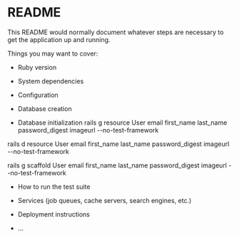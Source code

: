 # README

This README would normally document whatever steps are necessary to get the
application up and running.

Things you may want to cover:

* Ruby version

* System dependencies

* Configuration

* Database creation

* Database initialization
rails g resource User email first_name last_name password_digest imageurl --no-test-framework

rails d resource User email first_name last_name password_digest imageurl --no-test-framework

rails g scaffold User email first_name last_name password_digest imageurl --no-test-framework

* How to run the test suite

* Services (job queues, cache servers, search engines, etc.)

* Deployment instructions

* ...
